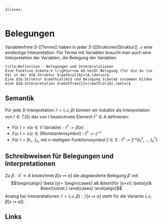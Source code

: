 ```yaml
---
aliases: 
---
```

# Belegungen 
Variablenfreie $S$-[[Terme]] haben in jeder $S$-[[Strukturen|Struktur]] $\mathcal{A}$ eine eindeutige Interpretation.
Für Terme mit Variablen braucht man auch eine Interpretation der Variablen, die Belegung der Variablen.
```ad-abstract
title:Definition - Belegungen und Interpretationen
Eine Funktion $\beta:V \rightarrow A$ heißt Belegung (für die $x \in V$) in der $S$-Struktur $\mathcal{A}=(A,\dotso)$.
Eine $S$-Struktur $\mathcal{A}$ und Belegung $\beta$ zusammen bilden eine $S$-Interpretation $\mathfrak{I}=(\mathcal{A},\beta)$
```
## Semantik
Für jede $S$-Interpretation $\mathfrak{I}=(\mathcal{A},\beta)$ können wir induktiv als Interpretation von $t \in T(S)$ das von $t$ bezeichnete Element $t^{\mathfrak{I}}\in A$ definieren:
- Für $t=x(x \in V$ Variable$): t^{\mathfrak{I}}:=\beta(x)$
- Für $t=c(c \in S \text{Konstantensymbol}): t^{\mathfrak{I}}:=c^{\mathcal{A}}$
- Für $t=ft_{1}\dotso t_{n},$ mit $n$-stelligem Funktionssymbol $f \in S: t^{\mathfrak{I}}:=f^{\mathcal{A}}(t^{\mathfrak{I}}_{1},\dotso,t^{\mathfrak{I}}_{n})$

## Schreibweisen für Belegungen und Interpretationen
Zu $\beta: V \rightarrow A$ bezeichnet $\beta[x \mapsto a]$ die abgeänderte Belegung $\beta'$ mit
$$\begin{align}
\beta'(y)=
\begin{cases}
a& &\text{für }y=x\\
\beta(y)& &\text{sonst.}
\end{cases}
\end{align}$$
Analog bei Interpretationen $\mathfrak{I}=(\mathcal{A},\beta): \mathfrak{I}[x \mapsto a]$ steht für die Variante $(\mathcal{A},\beta[x \mapsto a])$.
## Links